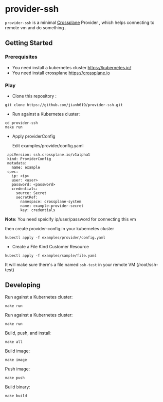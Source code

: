 # provider-ssh

`provider-ssh` is a minimal [Crossplane](https://crossplane.io/) Provider
, which helps connecting to remote vm and do something .


## Getting Started

### Prerequisites

- You need install a kubernetes cluster https://kubernetes.io/
- You need install crossplane https://crossplane.io

### Play

- Clone this repository :

```console
git clone https://github.com/jianh619/provider-ssh.git
```

- Run against a Kubernetes cluster:

```console
cd provider-ssh
make run
```

- Apply providerConfig 
  
  Edit examples/provider/config.yaml
  
```console
 apiVersion: ssh.crossplane.io/v1alpha1
 kind: ProviderConfig
 metadata:
   name: example
 spec:
   ip: <ip>
   user: <user>
   password: <password>
   credentials:
     source: Secret
     secretRef:
       namespace: crossplane-system
       name: example-provider-secret
       key: credentials
```
**Note:** You need speicify ip/user/password for connecting this vm 

then create provider-config in your kubernetes cluster
```console
kubectl apply -f examples/provider/config.yaml
```

- Create a File Kind Customer Resource

```console
kubectl apply -f examples/sample/file.yaml
```

It will make sure there's a file named `ssh-test` in your remote VM (/root/ssh-test)

  

## Developing

Run against a Kubernetes cluster:

```console
make run
```

Run against a Kubernetes cluster:
```console
make run
```

Build, push, and install:

```console
make all
```

Build image:

```console
make image
```

Push image:

```console
make push
```

Build binary:

```console
make build
```
